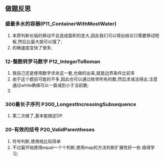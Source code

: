 ## 做题反思

### 盛最多水的容器(P11_ContainerWithMostWater)

1. 本质判断长版的移动不会造成面积的变大,因此我们可以得出结论只需要移动短板,然后比最大就可以饿了;
2. 的确速度变快了很多;

### 12-整数转罗马数字 P12_IntegerToRoman

1. 我自己还是使用数字求余这一套,也做的出来,就是边界条件比较多
2. 由于这个题目可能的不多,因此也可以通过枚举所有的数,然后求减法得出.注意通过while确保可以一直减到小于当前数;
3.

### 300最长子序列 P300_LongestIncreasingSubsequence

1. 第二次做了,基本能搞定DP.

### 20-有效的括号 P20_ValidParentheses

1. 符号判断,使用栈比较简单
2. 不过最开始使用equal一个个判断,使用map的方法判断扩展性好一些.值得学习;